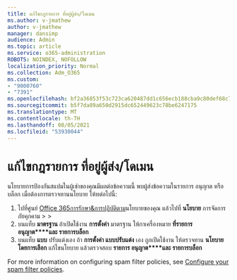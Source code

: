 ```yaml
---
title: แก้ไขกฎรายการ ที่อยู่ผู้ส่ง/โดเมน
ms.author: v-jmathew
author: v-jmathew
manager: dansimp
audience: Admin
ms.topic: article
ms.service: o365-administration
ROBOTS: NOINDEX, NOFOLLOW
localization_priority: Normal
ms.collection: Adm_O365
ms.custom:
- "9000760"
- "7391"
ms.openlocfilehash: bf2a36853f53c723ca620487dd1c656ecb188cba9c80def68c793e3d5fbf5f87
ms.sourcegitcommit: b5f7da89a650d2915dc652449623c78be6247175
ms.translationtype: MT
ms.contentlocale: th-TH
ms.lasthandoff: 08/05/2021
ms.locfileid: "53930044"
---
```

# <a name="fix-sender-addressdomain-list-rules"></a>แก้ไขกฎรายการ ที่อยู่ผู้ส่ง/โดเมน

นโยบายการป้องกันสแปมในผู้เช่าของคุณมีผลต่อข้อความนี้ พบผู้ส่งข้อความในรายการ อนุญาต หรือ บล็อก เมื่อต้องการตรวจทานนโยบาย ให้ทต่อไปนี้:

1. ไปที่ศูนย์ [Office 365การรักษา&การปฏิบัติตาม](https://go.microsoft.com/fwlink/p/?linkid=2077143)นโยบายของคุณ แล้วไปที่ **นโยบาย** การจัดการภัยคุกคาม  >    >  [](https://go.microsoft.com/fwlink/?linkid=2101518)
2. บนแท็บ **มาตรฐาน** ถ้าเปิดใช้งาน **การตั้งค่า** มาตรฐาน ให้กาเครื่องหมาย **ที่รายการ อนุญาต****และ รายการบล็อก**
3. บนแท็บ **แบบ** ปรับแต่งเอง ถ้า **การตั้งค่า แบบปรับแต่ง** เอง ถูกเปิดใช้งาน ให้ตรวจทาน **นโยบายโดยการเลือก** แก้ไขนโยบาย แล้วตรวจสอบ **รายการ อนุญาต****และ รายการบล็อก**

For more information on configuring spam filter policies, see [Configure your spam filter policies](https://go.microsoft.com/fwlink/?linkid=2101431).
